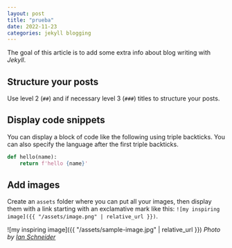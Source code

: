 ```yaml
---
layout: post
title: "prueba"
date: 2022-11-23
categories: jekyll blogging
---
```


The goal of this article is to add some extra info about blog writing with _Jekyll_.

## Structure your posts

Use level 2 (`##`) and if necessary level 3 (`###`) titles to structure your posts.

## Display code snippets

You can display a block of code like the following using triple backticks.
You can also specify the language after the first triple backticks.

```python
def hello(name):
    return f'hello {name}'
```

## Add images

Create an `assets` folder where you can put all your images,
then display them with a link starting with an exclamative mark like this:
`![my inspiring image]({{ "/assets/image.png" | relative_url }})`.

![my inspiring image]({{ "/assets/sample-image.jpg" | relative_url }})
_Photo by [Ian Schneider](https://unsplash.com/@goian)_
